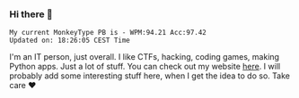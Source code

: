 ### Hi there 👋
<!-- PB START -->
```
My current MonkeyType PB is - WPM:94.21 Acc:97.42
Updated on: 18:26:05 CEST Time
```
<!-- PB END -->
I'm an IT person, just overall. I like CTFs, hacking, coding games, making Python apps. Just a lot of stuff.
You can check out my website [here](https://skill3472.github.io/).
I will probably add some interesting stuff here, when I get the idea to do so. Take care ❤️
